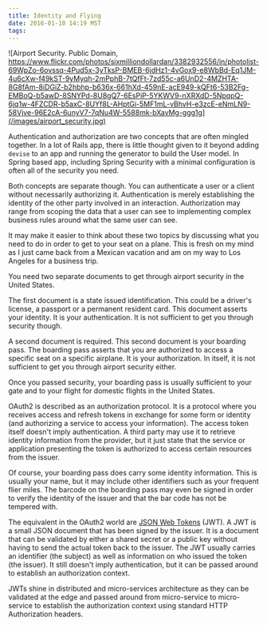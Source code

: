 ```yaml
---
title: Identity and Flying
date: 2016-01-10 14:19 MST
tags:
---
```


![Airport Security. Public Domain, https://www.flickr.com/photos/sixmilliondollardan/3382932556/in/photolist-69WpZo-6ovssq-4Pud5x-3yTksP-BMEB-6jdHz1-4vGox9-e8WbBd-Eq1JM-4u6cXw-f49kST-9yMyqh-2mPphB-7tQfFt-7zd55c-a6UnD2-4MZHTA-8G8fAm-8iDGiZ-b2hbhp-b636x-661hXd-459nE-acE949-kQFt6-53B2Fg-EMBoQ-b5awD-8SNYPd-8U8gQ7-6EsPiP-5YKWV9-nXRXdD-5NpqpQ-6jq1w-4FZCDR-b5axC-8UYf8L-AHptGi-5MF1mL-vBhvH-e3zcE-eNmLN9-58Vjve-96E2cA-6unyV7-7qNu4W-5588mk-bXavMg-ggg1g](/images/airport_security.jpg)

Authentication and authorization are two concepts that are often mingled
together. In a lot of Rails app, there is little thought given to it
beyond adding `devise` to an app and running the generator to build the
User model. In Spring based app, including Spring Security with a
minimal configuration is often all of the security you need.

Both concepts are separate though. You can authenticate a user or a
client without necessarily authorizing it. Authentication is merely
establishing the identity of the other party involved in an interaction.
Authorization may range from scoping the data that a user can see to
implementing complex business rules around what the same user can see.

It may make it easier to think about these two topics by discussing what
you need to do in order to get to your seat on a plane. This is fresh on
my mind as I just came back from a Mexican vacation and am on my way to
Los Angeles for a business trip.

You need two separate documents to get through airport security in the
United States.

The first document is a state issued identification. This
could be a driver's license, a passport or a permanent resident card.
This document asserts your identity. It is your authentication. It is
not sufficient to get you through security though.

A second document is required. This second document is your boarding pass.
The boarding pass asserts that you are authorized to access a specific
seat on a specific airplane. It is your authorization. In itself, it is
not sufficient to get you through airport security either.

Once you passed security, your boarding pass is usually sufficient to
your gate and to your flight for domestic flights in the United States.

OAuth2 is described as an authorization protocol. It is a protocol where
you receives access and refresh tokens in exchange for some form or
identity (and authorizing a service to access your information). The
access token itself doesn't imply authentication. A third party may use
it to retrieve identity information from the provider, but it just state
that the service or application presenting the token is authorized to
access certain resources from the issuer.

Of course, your boarding pass does carry some identity information. This
is usually your name, but it may include other identifiers such as your
frequent flier miles. The barcode on the boarding pass may even be
signed in order to verify the identity of the issuer and that the bar
code has not be tempered with.

The equivalent in the OAuth2 world are [JSON Web Tokens](http://jwt.io) (JWT). A JWT is a
small JSON document that has been signed by the issuer. It is a
document that can be validated by either a shared secret or a public
key without having to send the actual token back to the issuer. The JWT
usually carries an identifier (the subject) as well as information on
who issued the token (the issuer). It still doesn't imply
authentication, but it can be passed around to establish an
authorization context.

JWTs shine in distributed and micro-services architecture as they can be
validated at the edge and passed around from micro-service to
micro-service to establish the authorization context using standard HTTP
Authorization headers.

